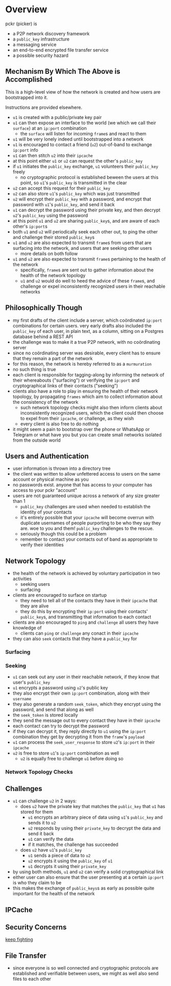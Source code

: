 # Overview

pckr (picker) is

- a P2P network discovery framework
- a `public_key` infrastructure
- a messaging service
- an end-to-end encrypted file transfer service
- a possible security hazard

## Mechanism By Which The Above is Accomplished

This is a high-level view of how the network is created and how users are bootstrapped into it.

Instructions are provided elsewhere.

- `u1` is created with a public/private key pair
- `u1` can then expose an interface to the world (we which we call their `surface`) at an `ip:port` combination
    - the `surface` will listen for incoming `frame`s and react to them
- `u1` will be very lonely indeed until bootstrapped into a network
- `u1` is encouraged to contact a friend (`u2`) out-of-band to exchange `ip:port` info
- `u1` can then stitch `u2` into their `ipcache`
- at this point either `u1` or `u2` can request the other's `public_key`
- if `u1` initiates the `public_key` exchange, `u1` volunteers their `public_key` freely
    - no cryptographic protocol is established beween the users at this point, so `u1`'s `public_key` is transmitted in the clear
- `u2` can accept this request for their `public_key`
- `u2` can also store `u1`'s `public_key` which was just transmitted
- `u2` will encrypt their `public_key` with a password, and encrypt that password with `u1`'s `public_key`, and send it back
- `u1` can decrypt the password using their private key, and then decrypt `u2`'s `public_key` using the password
- at this point `u1` and `u2` are sharing `public_key`s, and are aware of each other's `ip:port`s
- both `u1` and `u2` will periodically seek each other out, to ping the other and challenge their stored `public_key`s
- `u1` and `u2` are also expected to transmit `frame`s from users that are surfacing into the network, and users that are seeking other users
    - more details on both follow
- `u1` and `u2` are also expected to transmit `frame`s pertaining to the health of the network
    - specifically, `frame`s are sent out to gather information about the health of the network topology
    - `u1` and `u2` would do well to heed the advice of these `frame`s, and challenge or expel inconsistently recognized users in their reachable networks

## Philosophically Though

- my first drafts of the client include a server, which coördinated `ip:port` combinations for certain users. very early drafts also included the `public_key` of each user, in plain text, as a column, sitting on a Postgres database behind a REST API
- the challenge was to make it a true P2P network, with no coördinating server
- since no coördinating server was desirable, every client has to ensure that they remain a part of the network
- for this reason, the network is hereby referred to as a `murmuration`
- no such thing is true
- each client is responsible for tagging-along by informing the network of their whereabouts ("surfacing") or verifying the `ip:port` and cryptographical links of their contacts ("seeking")
- clients also have a role to play in ensuring the health of their network topology, by propagating `frames` which aim to collect information about the consistency of the network
    - such network topology checks might also then inform clients about inconsistently recognized users, which the client could then choose to expel from their `ipcache`, or challenge, as they wish
    - every client is also free to do nothing
- it might seem a pain to bootstrap over the phone or WhatsApp or Telegram or what have you but you can create small networks isolated from the outside world

## Users and Authentication

- user information is thrown into a directory tree
- the client was written to allow unfettered access to users on the same account or physical machine as you
- no passwords exist. anyone that has access to your computer has access to your pckr "account"
- users are not guaranteed unique across a network of any size greater than 1
    - `public_key` challenges are used when needed to establish the identity of your contacts
    - it's entirely possible that your `ipcache` will become overrun with duplicate usernames of people purporting to be who they say they are. woe to you and them! `public_key` challenges to the rescue.
    - seriously though this could be a problem
    - remember to contact your contacts out of band as appropriate to verify their identities

## Network Topology

- the health of the network is achieved by voluntary participation in two activities
    - seeking users
    - surfacing
- clients are encouraged to surface on startup
    - they need to tell all of the contacts they have in their `ipcache` that they are alive
    - they do this by encrypting their `ip:port` using their contacts' `public_key`s, and transmitting that information to each contact
- clients are also encouraged to `ping` and `challenge` all users they have knowledge of
    - clients can `ping` or `challenge` any conact in their `ipcache`
- they can also `seek` contacts that they have a `public_key` for

### Surfacing

### Seeking

- `u1` can seek out any user in their reachable network, if they know that user's `public_key`
- `u1` encrypts a password using `u2`'s public key
- they also encrypt their own `ip:port` combination, along with their `username`
- they also generate a random `seek_token`, which they encrypt using the password, and send that along as well
- the `seek_token` is stored locally
- they send the message out to every contact they have in their `ipcache`
- each contact can try to decrypt the password
- if they can decrypt it, they reply directly to `u1` using the `ip:port` combination they get by decrypting it from the `frame`'s `payload`
- `u1` can process the `seek_user_response` to store `u2`'s `ip:port` in their `ipcache`
- `u2` is free to store `u1`'s `ip:port` combination as well
    - `u2` is equally free to challenge `u1` before doing so
    
    
### Network Topology Checks

## Challenges

- `u1` can challenge `u2` in 2 ways:
    - does `u2` have the private key that matches the `public_key` that `u1` has stored for them
        - `u1` encrypts an arbitrary piece of data using `u1`'s `public_key` and sends it to `u2`
        - `u2` responds by using their `private_key` to decrypt the data and send it back
        - `u1` can verify the data
        - if it matches, the challenge has succeeded
    - does `u2` have `u1`'s `public_key`
        - `u1` sends a piece of data to `u2`
        - `u2` encrypts it using the `public_key` of `u1`
        - `u1` decrypts it using their `private_key`
- by using both methods, `u1` and `u2` can verify a solid cryptographical link
- either user can also ensure that the user presenting at a certain `ip:port` is who they claim to be
- this makes the exchange of `public_keys`s as early as possible quite important for the health of the network

## IPCache

## Security Concerns

[keep fighting](docs/security_concerns.md)

## File Transfer

- since everyone is so well connected and cryptographic protocols are established and verifiable between users, we might as well also send files to each other
